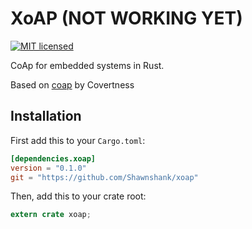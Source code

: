 # XoAP (NOT WORKING YET)
[![MIT licensed](https://img.shields.io/badge/license-MIT-blue.svg)](./LICENSE)

CoAp for embedded systems in Rust.

Based on [coap](http://covertness.github.io/coap-rs/coap/index.html) by Covertness

## Installation

First add this to your `Cargo.toml`:

```toml
[dependencies.xoap]
version = "0.1.0"
git = "https://github.com/Shawnshank/xoap"
```

Then, add this to your crate root:

```rust
extern crate xoap;
```
